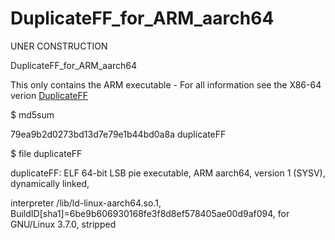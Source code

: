 # DuplicateFF_for_ARM_aarch64
UNER CONSTRUCTION 

DuplicateFF_for_ARM_aarch64

This only contains the ARM executable - For all information see the X86-64 verion  [DuplicateFF](https://github.com/Jim-JMCD/DuplicateFF)

$ md5sum 

79ea9b2d0273bd13d7e79e1b44bd0a8a  duplicateFF

$ file duplicateFF

duplicateFF: ELF 64-bit LSB pie executable, ARM aarch64, version 1 (SYSV), dynamically linked, 

interpreter /lib/ld-linux-aarch64.so.1, BuildID[sha1]=6be9b606930168fe3f8d8ef578405ae00d9af094, for GNU/Linux 3.7.0, stripped
